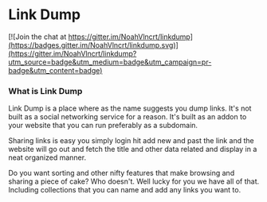 # Link Dump

[![Join the chat at https://gitter.im/NoahVlncrt/linkdump](https://badges.gitter.im/NoahVlncrt/linkdump.svg)](https://gitter.im/NoahVlncrt/linkdump?utm_source=badge&utm_medium=badge&utm_campaign=pr-badge&utm_content=badge)

### What is Link Dump

Link Dump is a place where as the name suggests you dump links. It's not built as a social networking service for a reason.
It's built as an addon to your website that you can run preferably as a subdomain.

Sharing links is easy you simply login hit add new and past the link and the website will go out and fetch the title and
other data related and display in a neat organized manner.

Do you want sorting and other nifty features that make browsing and sharing a piece of cake? Who doesn't. Well lucky for you
we have all of that. Including collections that you can name and add any links you want to.
